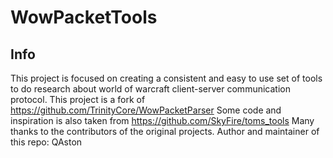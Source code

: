 WowPacketTools
========

Info
--------------------------------------------------
This project is focused on creating a consistent and easy to use set of tools to do research about world of warcraft client-server communication protocol.
This project is a fork of https://github.com/TrinityCore/WowPacketParser
Some code and inspiration is also taken from https://github.com/SkyFire/toms_tools
Many thanks to the contributors of the original projects.
Author and maintainer of this repo: QAston